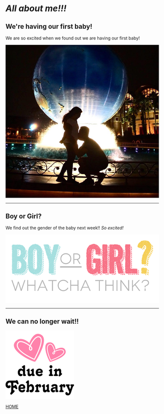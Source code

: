 # *All about me!!!*

## We're having our first baby! 

We are so excited when we found out we are having our first baby!

![](39113449_2235497473131593_17115242811097088_n.jpg)

---

## Boy or Girl?

We find out the gender of the baby next week!! *So excited!*

![](boyorgirl.png)

---

## We can no longer wait!!

![](/images.png)

[HOME](xhaixhai.github.io/index) 
